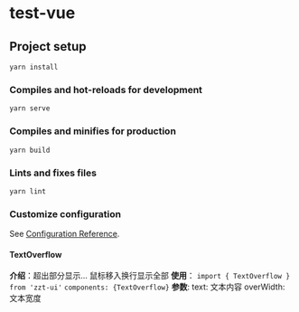 # test-vue

## Project setup
```
yarn install
```

### Compiles and hot-reloads for development
```
yarn serve
```

### Compiles and minifies for production
```
yarn build
```

### Lints and fixes files
```
yarn lint
```

### Customize configuration
See [Configuration Reference](https://cli.vuejs.org/config/).
#### TextOverflow
**介绍**：超出部分显示... 鼠标移入换行显示全部
**使用**：
`import { TextOverflow } from 'zzt-ui'`
`components: {TextOverflow}`
**参数**: text: 文本内容
     overWidth: 文本宽度